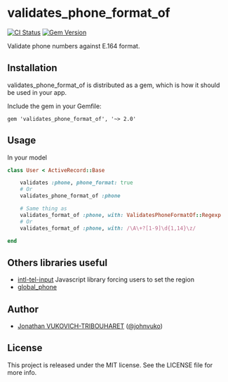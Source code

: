# validates_phone_format_of

[![CI Status](http://img.shields.io/travis/jonathantribouharet/validates_phone_format_of.svg)](https://travis-ci.org/jonathantribouharet/validates_phone_format_of)
[![Gem Version](https://badge.fury.io/rb/validates_phone_format_of.svg)](http://badge.fury.io/rb/validates_phone_format_of)

Validate phone numbers against E.164 format.

## Installation

validates_phone_format_of is distributed as a gem, which is how it should be used in your app.

Include the gem in your Gemfile:

    gem 'validates_phone_format_of', '~> 2.0'

## Usage

In your model

```ruby
class User < ActiveRecord::Base

	validates :phone, phone_format: true
	# Or
	validates_phone_format_of :phone

	# Same thing as
	validates_format_of :phone, with: ValidatesPhoneFormatOf::Regexp
	# Or
	validates_format_of :phone, with: /\A\+?[1-9]\d{1,14}\z/

end
```

## Others libraries useful

- [intl-tel-input](https://github.com/jackocnr/intl-tel-input) Javascript library forcing users to set the region
- [global_phone](https://github.com/sstephenson/global_phone)

## Author

- [Jonathan VUKOVICH-TRIBOUHARET](https://github.com/jonathantribouharet) ([@johnvuko](https://twitter.com/johnvuko))

## License

This project is released under the MIT license. See the LICENSE file for more info.
